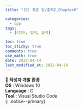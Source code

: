 ```yaml
---
title: "[C] 표준 입/출력2_Chapter6"

categories:
  - cpp
tags:
  - [C언어, 입력, 출력]

toc: true
toc_sticky: true
comments: true
use_math: true
date: 2022-04-14
last_modified_at: 2022-04-14
---
```


📌 **작성자 개발 환경** <br>
**OS** : Windows 10 <br>
**Language** : C<br>
**Tool** : Visual Studio Code<br>
{: .notice--primary}

